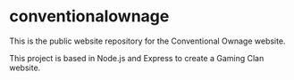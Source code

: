 # conventionalownage

This is the public website repository for the Conventional Ownage website. 

This project is based in Node.js and Express to create a Gaming Clan website. 
